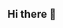 ## Hi there 👋

<!--
**Shuiliangwu/Shuiliangwu** is a ✨ _special_ ✨ repository because its `README.md` (this file) appears on your GitHub profile.

Here are some ideas to get you started:

- 🔭 I’m currently working on Federated Learning Project on Disease Prediction
- 🌱 I’m currently learning Next.js, NVIDIA’s FLARE framework
- 👯 I’m looking to collaborate on any open source projects
- 🤔 I’m looking for help with full-time job opportunities
- 📫 How to reach me: shuiliangwu@gmail.com
- 😄 Pronouns: He/Him/His
- ⚡ Fun fact: I was a Chemical Engineer for 6.5 years before changing my career path to Computer Science
-->
